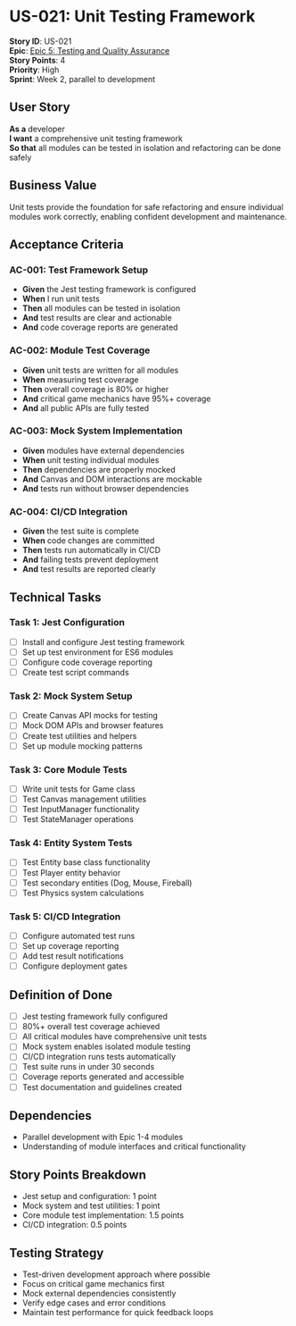 # US-021: Unit Testing Framework

**Story ID**: US-021  
**Epic**: [Epic 5: Testing and Quality Assurance](../epics/epic-5-testing-qa.md)  
**Story Points**: 4  
**Priority**: High  
**Sprint**: Week 2, parallel to development  

## User Story

**As a** developer  
**I want** a comprehensive unit testing framework  
**So that** all modules can be tested in isolation and refactoring can be done safely  

## Business Value

Unit tests provide the foundation for safe refactoring and ensure individual modules work correctly, enabling confident development and maintenance.

## Acceptance Criteria

### AC-001: Test Framework Setup
- **Given** the Jest testing framework is configured
- **When** I run unit tests
- **Then** all modules can be tested in isolation
- **And** test results are clear and actionable
- **And** code coverage reports are generated

### AC-002: Module Test Coverage
- **Given** unit tests are written for all modules
- **When** measuring test coverage
- **Then** overall coverage is 80% or higher
- **And** critical game mechanics have 95%+ coverage
- **And** all public APIs are fully tested

### AC-003: Mock System Implementation
- **Given** modules have external dependencies
- **When** unit testing individual modules
- **Then** dependencies are properly mocked
- **And** Canvas and DOM interactions are mockable
- **And** tests run without browser dependencies

### AC-004: CI/CD Integration
- **Given** the test suite is complete
- **When** code changes are committed
- **Then** tests run automatically in CI/CD
- **And** failing tests prevent deployment
- **And** test results are reported clearly

## Technical Tasks

### Task 1: Jest Configuration
- [ ] Install and configure Jest testing framework
- [ ] Set up test environment for ES6 modules
- [ ] Configure code coverage reporting
- [ ] Create test script commands

### Task 2: Mock System Setup
- [ ] Create Canvas API mocks for testing
- [ ] Mock DOM APIs and browser features
- [ ] Create test utilities and helpers
- [ ] Set up module mocking patterns

### Task 3: Core Module Tests
- [ ] Write unit tests for Game class
- [ ] Test Canvas management utilities
- [ ] Test InputManager functionality
- [ ] Test StateManager operations

### Task 4: Entity System Tests
- [ ] Test Entity base class functionality
- [ ] Test Player entity behavior
- [ ] Test secondary entities (Dog, Mouse, Fireball)
- [ ] Test Physics system calculations

### Task 5: CI/CD Integration
- [ ] Configure automated test runs
- [ ] Set up coverage reporting
- [ ] Add test result notifications
- [ ] Configure deployment gates

## Definition of Done

- [ ] Jest testing framework fully configured
- [ ] 80%+ overall test coverage achieved
- [ ] All critical modules have comprehensive unit tests
- [ ] Mock system enables isolated module testing
- [ ] CI/CD integration runs tests automatically
- [ ] Test suite runs in under 30 seconds
- [ ] Coverage reports generated and accessible
- [ ] Test documentation and guidelines created

## Dependencies

- Parallel development with Epic 1-4 modules
- Understanding of module interfaces and critical functionality

## Story Points Breakdown

- Jest setup and configuration: 1 point
- Mock system and test utilities: 1 point  
- Core module test implementation: 1.5 points
- CI/CD integration: 0.5 points

## Testing Strategy

- Test-driven development approach where possible
- Focus on critical game mechanics first
- Mock external dependencies consistently
- Verify edge cases and error conditions
- Maintain test performance for quick feedback loops